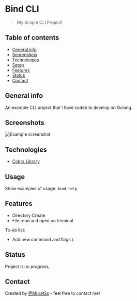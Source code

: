 # Bind CLI

> My Simple CLI Project!

## Table of contents
* [General info](#general-info)
* [Screenshots](#screenshots)
* [Technologies](#technologies)
* [Setup](#usage)
* [Features](#features)
* [Status](#status)
* [Contact](#contact)

## General info
An example CLI project that I have coded to develop on Golang.

## Screenshots
![Example screenshot](./img/screenshot.png)

## Technologies
* [Cobra Library](https://github.com/spf13/cobra)

## Usage
Show examples of usage:
`bind help`

## Features
* Directory Create 
* File read and open on terminal

To-do list:
* Add new command and flags (:

## Status
Project is: _in progress_,

## Contact
Created by [@MuratSs](https://github.com/MuratSs/) - feel free to contact me!
